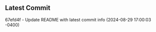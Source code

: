 
## Latest Commit
67efd4f - Update README with latest commit info (2024-08-29 17:00:03 -0400) <Yunxi-Zhou>
